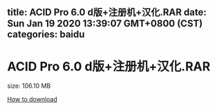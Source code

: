
title: ACID Pro 6.0 d版+注册机+汉化.RAR
date: Sun Jan 19 2020 13:39:07 GMT+0800 (CST)    
categories: baidu
---

# ACID Pro 6.0 d版+注册机+汉化.RAR
size: 106.10 MB
 
 

[How to download](https://bpcam.bemobtrk.com/go/2ceec3aa-1ca2-46d6-b9ff-aaa5c184517c?jno=3764)